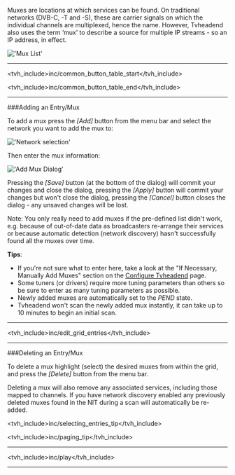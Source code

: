 Muxes are locations at which services can be found. On traditional 
networks (DVB-C, -T and -S), these are carrier signals on which the 
individual channels are multiplexed, hence the name. However, Tvheadend 
also uses the term ‘mux’ to describe a source for multiple IP 
streams - so an IP address, in effect.

!['Mux List'](static/img/doc/configdvbmux.png)

---

<tvh_include>inc/common_button_table_start</tvh_include>

<tvh_include>inc/common_button_table_end</tvh_include>

---

###Adding an Entry/Mux

To add a mux press the *[Add]* button from the menu bar and select the 
network you want to add the mux to:

!['Network selection'](static/img/doc/addmuxnetworkselection.png)

Then enter the mux information:

!['Add Mux Dialog'](static/img/doc/configaddmuxexample.png)

Pressing the *[Save]* button (at the bottom of the dialog) 
will commit your changes and close the dialog, pressing the *[Apply]* 
button will commit your changes but won't close the dialog, pressing 
the *[Cancel]* button closes the dialog - any unsaved changes will be 
lost.

Note: You only really need to add muxes if the pre-defined list didn't 
work, e.g. because of out-of-date data as broadcasters re-arrange their 
services or because automatic detection (network discovery) hasn't 
successfully found all the muxes over time.

**Tips**: 
* If you're not sure what to enter here, take a look at the "If Necessary, 
Manually Add Muxes" section on the [Configure Tvheadend](configure_tvheadend) 
page.
* Some tuners (or drivers) require more tuning parameters than 
others so be sure to enter as many tuning parameters as possible.
* Newly added muxes are automatically set to the *PEND* state.
* Tvheadend won't scan the newly added mux instantly, it can take up to 
10 minutes to begin an initial scan.

---

<tvh_include>inc/edit_grid_entries</tvh_include>

---

###Deleting an Entry/Mux

To delete a mux highlight (select) the desired muxes from within the 
grid, and press the *[Delete]* button from the menu bar. 

Deleting a mux will also remove any associated services, including 
those mapped to channels. If you have network discovery enabled any 
previously deleted muxes found in the NIT during a scan will 
automatically be re-added.

<tvh_include>inc/selecting_entries_tip</tvh_include>

<tvh_include>inc/paging_tip</tvh_include>

---

<tvh_include>inc/play</tvh_include>

---
